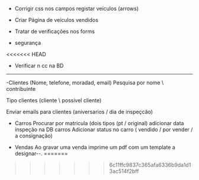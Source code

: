 



- Corrigir css nos campos registar veículos (arrows)

- Criar Página de veículos vendidos

- Tratar de verificações nos forms

- segurança

<<<<<<< HEAD
- Verificar n cc na BD

___________________________________________________________

-Clientes (Nome, telefone, moradad, email)
Pesquisa por nome \ contribuinte 

Tipo clientes (cliente \ possivel cliente)

Enviar emails para clientes (aniversarios / dia de inspeçcão)

- Carros
Procurar por matricula (dois tipos (pt / original)
adicionar data inspeção na DB carros
Adicionar status no carro ( vendido / por vender / a consignação)

- Vendas
Ao gravar uma venda imprime um pdf com um template a designar--.
=======

>>>>>>> 6c11ffc9837c365afa6336b9da1d13ac514f2bff
